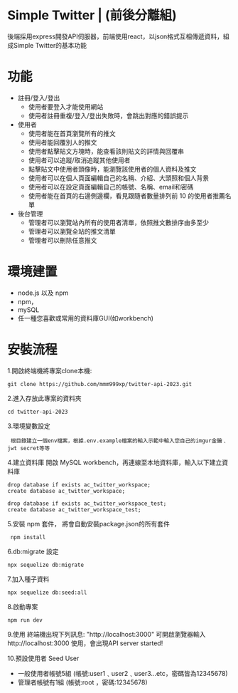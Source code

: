 #  Simple Twitter | (前後分離組) 

後端採用express開發API伺服器，前端使用react，以json格式互相傳遞資料，組成Simple Twitter的基本功能
# 功能
- 註冊/登入/登出
  - 使用者要登入才能使用網站
  - 使用者註冊重複/登入/登出失敗時，會跳出對應的錯誤提示
- 使用者
  - 使用者能在首頁瀏覽所有的推文
  - 使用者能回覆別人的推文
  - 使用者點擊貼文方塊時，能查看該則貼文的詳情與回覆串
  - 使用者可以追蹤/取消追蹤其他使用者
  - 點擊貼文中使用者頭像時，能瀏覽該使用者的個人資料及推文
  - 使用者可以在個人頁面編輯自己的名稱、介紹、大頭照和個人背景
  - 使用者可以在設定頁面編輯自己的帳號、名稱、email和密碼
  - 使用者能在首頁的右邊側邊欄，看見跟隨者數量排列前 10 的使用者推薦名單
- 後台管理
  - 管理者可以瀏覽站內所有的使用者清單，依照推文數排序由多至少
  - 管理者可以瀏覽全站的推文清單
  - 管理者可以刪除任意推文

# 環境建置
 - node.js 以及 npm
 - npm， 
 - mySQL
 - 任一種您喜歡或常用的資料庫GUI(如workbench)

# 安裝流程
1.開啟終端機將專案clone本機:
```
git clone https://github.com/mmm999xp/twitter-api-2023.git
```
2.進入存放此專案的資料夾
```
cd twitter-api-2023
```
3.環境變數設定
```
 根目錄建立一個env檔案，根據.env.example檔案的輸入示範中輸入您自己的imgur金鑰﹑jwt secret等等
```
4.建立資料庫
開啟 MySQL workbench，再連線至本地資料庫，輸入以下建立資料庫 

```
drop database if exists ac_twitter_workspace;
create database ac_twitter_workspace;

drop database if exists ac_twitter_workspace_test;
create database ac_twitter_workspace_test;
```
5.安裝 npm 套件， 將會自動安裝package.json的所有套件
```
 npm install
```
6.db:migrate 設定
```
npx sequelize db:migrate 
```
7.加入種子資料
```
npx sequelize db:seed:all 
```
8.啟動專案
```
npm run dev
```
9.使用
終端機出現下列訊息: "http://localhost:3000"
可開啟瀏覽器輸入 http://localhost:3000 使用，會出現API server started!

10.預設使用者 Seed User
- 一般使用者帳號5組 (帳號:user1﹑user2﹑user3…etc，密碼皆為12345678)
- 管理者帳號有1組 (帳號:root ，密碼:12345678)
